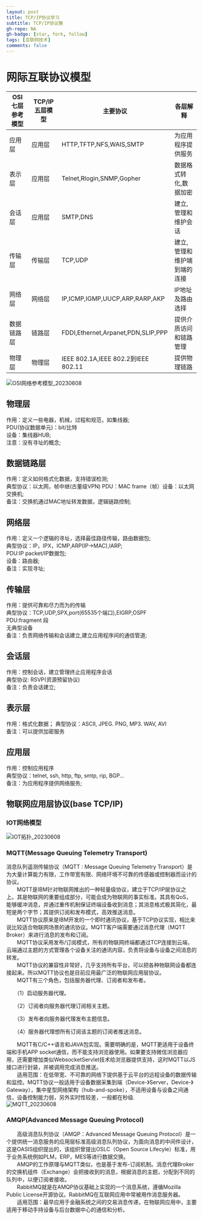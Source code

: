 ```yaml
---
layout: post
title: TCP/IP协议学习
subtitle: TCP/IP协议簇
gh-repo: NA
gh-badge: [star, fork, follow]
tags: [互联网技术]
comments: false
---
```

# 网际互联协议模型
|OSI七层参考模型|TCP/IP五层模型|主要协议|各层解释|
|--------------|-------|-------|-----------|
|应用层|应用层|HTTP,TFTP,NFS,WAIS,SMTP|为应用程序提供服务|
|表示层|应用层|Telnet,Rlogin,SNMP,Gopher|数据格式转化,数据加密|
|会话层|应用层|SMTP,DNS|建立,管理和维护会话|
|传输层|传输层|TCP,UDP|建立,管理和维护端到端的连接|
|网络层|网络层|IP,ICMP,IGMP,UUCP,ARP,RARP,AKP|IP地址及路由选择|
|数据链路层|链路层|FDDI,Ethernet,Arpanet,PDN,SLIP,PPP|提供介质访问和链路管理|
|物理层|物理层|IEEE 802.1A,IEEE 802.2到IEEE 802.11|提供物理链路|
![OSI网络参考模型_20230608](https://cdn.staticaly.com/gh/wilson-zhuo/pic_public@main/OSI网络参考模型_20230608.tpmpvppeodc.webp)
## 物理层
作用：定义一些电器，机械，过程和规范，如集线器;  
PDU(协议数据单元)：bit/比特  
设备：集线器HUB;  
注意：没有寻址的概念;  
## 数据链路层
作用：定义如何格式化数据，支持错误检测;  
典型协议：以太网，帧中继(古董级VPN) 
PDU：MAC frame（帧）设备：以太网交换机;  
备注：交换机通过MAC地址转发数据，逻辑链路控制;  
## 网络层
作用：定义一个逻辑的寻址，选择最佳路径传输，路由数据包;  
典型协议：IP，IPX，ICMP,ARP(IP->MAC),IARP;  
PDU:IP packet/IP数据包;  
设备：路由器;  
备注：实现寻址;  
## 传输层
作用：提供可靠和尽力而为的传输  
典型协议：TCP,UDP,SPX,port(65535个端口),EIGRP,OSPF  
PDU:fragment 段  
无典型设备  
备注：负责网络传输和会话建立,建立应用程序间的通信管道;  
## 会话层
作用：控制会话，建立管理终止应用程序会话  
典型协议: RSVP(资源预留协议)  
备注：负责会话建立;  
## 表示层
作用：格式化数据；
典型协议：ASCII, JPEG. PNG, MP3. WAV, AVI  
备注：可以提供加密服务  
## 应用层
作用：控制应用程序  
典型协议：telnet, ssh, http, ftp, smtp, rip, BGP...   
备注：为应用程序提供网络服务;  
## 物联网应用层协议(base TCP/IP)
### IOT网络模型
![IOT拓扑_20230608](https://cdn.staticaly.com/gh/wilson-zhuo/pic_public@main/IOT拓扑_20230608.3ltew2jhhue0.webp)
### MQTT(Message Queuing Telemetry Transport)
消息队列遥测传输协议（MQTT : Message Queuing Telemetry Transport）是为大量计算能力有限，工作带宽有限、网络环境不可靠的传感器或控制器而设计的协议。  
　　MQTT是IBM针对物联网推出的一种轻量级协议，建立于TCP/IP层协议之上。其是物联网的重要组成部分，可能会成为物联网的事实标准。其具有QoS，能够缓冲消息，并通过重传机制保证终端设备收到消息；其消息格式极其简化，最短是两个字节；其提供订阅和发布模式，高效推送消息。  
　　MQTT协议原来是IBM开发的一个即时通讯协议，基于TCP协议实现，相比来说比较适合物联网场景的通讯协议。MQTT客户端需要通过消息代理（MQTT Broker）来进行消息的发布和订阅。  
　　MQTT协议采用发布/订阅模式，所有的物联网终端都通过TCP连接到云端，云端通过主题的方式管理各个设备关注的通讯内容，负责将设备与设备之间消息的转发。  
　　MQTT协议的兼容性非常好，几乎支持所有平台，可以把各种物联网设备都连接起来。所以MQTT协议也是目前应用最广泛的物联网应用层协议。  
　　MQTT有三个角色，包括服务器代理、订阅者和发布者。  

　　（1）启动服务器代理。  

　　（2）订阅者向服务器代理订阅相关主题。  

　　（3）发布者向服务器代理发布主题信息。  

　　（4）服务器代理想所有订阅该主题的订阅者推送消息。  

　　MQTT有C/C++语言和JAVA包实现。需要明确的是，MQTT更适用于设备终端和手机APP socket通信，而不能支持浏览器使用。如果要支持微信浏览器应用，还需要增加类似WebsocketServlet技术给浏览器提供支持，这时MQTT以JS接口进行封装，并被调用完成消息推送。  
　　适用范围：在低带宽、不可靠的网络下提供基于云平台的远程设备的数据传输和监控。MQTT协议一般适用于设备数据采集到端（Device-》Server，Device-》Gateway），集中星型网络架构（hub-and-spoke），不适用设备与设备之间通信，设备控制能力弱，另外实时性较差，一般都在秒级.  
![MQTT_20230608](https://cdn.staticaly.com/gh/wilson-zhuo/pic_public@main/MQTT_20230608.saq3ui2x70g.webp)
### AMQP(Advanced Message Queuing Protocol)
　　高级消息队列协议（AMQP：Advanced Message Queuing Protocol）是一个提供统一消息服务的应用层标准高级消息队列协议，为面向消息的中间件设计，这是OASIS组织提出的，该组织曾提出OSLC（Open Source Lifecyle）标准，用于业务系统例如PLM，ERP，MES等进行数据交换。  
　　AMQP的工作原理与MQTT类似，也是基于发布-订阅机制。消息代理Broker的交换机组件（Exchange）会把接收到的消息，根据消息的主题，分配到不同的队列中，以便订阅者接收。  
　　RabbitMQ就是在AMQP协议基础上实现的一个消息系统，遵循Mozilla Public License开源协议。RabbitMQ在互联网应用中常被用作消息服务器。  
　　适用范围：最早应用于金融系统之间的交易消息传递，在物联网应用中，主要适用于移动手持设备与后台数据中心的通信和分析。  
